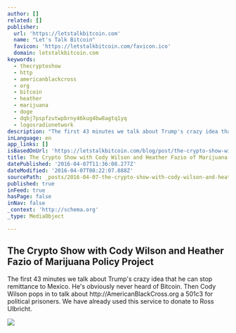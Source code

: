 ```yaml
---
author: []
related: []
publisher:
  url: 'https://letstalkbitcoin.com'
  name: "Let's Talk Bitcoin"
  favicon: 'https://letstalkbitcoin.com/favicon.ico'
  domain: letstalkbitcoin.com
keywords:
  - thecryptoshow
  - http
  - americanblackcross
  - org
  - bitcoin
  - heather
  - marijuana
  - doge
  - dqbj7pspfzutwpbrny46kug4bw8agtq1yq
  - logosradionetwork
description: "The first 43 minutes we talk about Trump's crazy idea that he can stop remittance to Mexico. He's obviously never heard of Bitcoin. Then Cody Wilson pops in to talk about http://AmericanBlackCross.org a 501c3 for political prisoners. We have already used this service to donate to Ross Ulbricht."
inLanguage: en
app_links: []
isBasedOnUrl: 'https://letstalkbitcoin.com/blog/post/the-crypto-show-with-cody-wilson-and-heather-fazio-of-marijuana-policy-project'
title: The Crypto Show with Cody Wilson and Heather Fazio of Marijuana Policy Project
datePublished: '2016-04-07T11:36:08.277Z'
dateModified: '2016-04-07T08:22:07.888Z'
sourcePath: _posts/2016-04-07-the-crypto-show-with-cody-wilson-and-heather-fazio-of-mariju.md
published: true
inFeed: true
hasPage: false
inNav: false
_context: 'http://schema.org'
_type: MediaObject

---
```

<article style=""><h1>The Crypto Show with Cody Wilson and Heather Fazio of Marijuana Policy Project</h1><p>The first 43 minutes we talk about Trump's crazy idea that he can stop remittance to Mexico. He's obviously never heard of Bitcoin. Then Cody Wilson pops in to talk about http://AmericanBlackCross.org a 501c3 for political prisoners. We have already used this service to donate to Ross Ulbricht.</p><img src="https://letstalkbitcoin.com/files/blogs/1743-c286789eb6353cdf7577283455f4d4fa7b71672820cde7271b5ce1b31598220a.jpg" /></article>